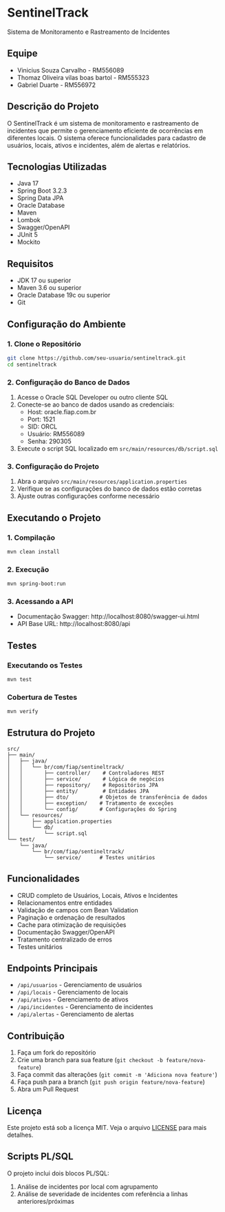 # SentinelTrack

Sistema de Monitoramento e Rastreamento de Incidentes

## Equipe
- Vinicius Souza Carvalho - RM556089
- Thomaz Oliveira vilas boas bartol - RM555323
- Gabriel Duarte - RM556972

## Descrição do Projeto
O SentinelTrack é um sistema de monitoramento e rastreamento de incidentes que permite o gerenciamento eficiente de ocorrências em diferentes locais. O sistema oferece funcionalidades para cadastro de usuários, locais, ativos e incidentes, além de alertas e relatórios.

## Tecnologias Utilizadas
- Java 17
- Spring Boot 3.2.3
- Spring Data JPA
- Oracle Database
- Maven
- Lombok
- Swagger/OpenAPI
- JUnit 5
- Mockito

## Requisitos
- JDK 17 ou superior
- Maven 3.6 ou superior
- Oracle Database 19c ou superior
- Git

## Configuração do Ambiente

### 1. Clone o Repositório
```bash
git clone https://github.com/seu-usuario/sentineltrack.git
cd sentineltrack
```

### 2. Configuração do Banco de Dados
1. Acesse o Oracle SQL Developer ou outro cliente SQL
2. Conecte-se ao banco de dados usando as credenciais:
   - Host: oracle.fiap.com.br
   - Port: 1521
   - SID: ORCL
   - Usuário: RM556089
   - Senha: 290305
3. Execute o script SQL localizado em `src/main/resources/db/script.sql`

### 3. Configuração do Projeto
1. Abra o arquivo `src/main/resources/application.properties`
2. Verifique se as configurações do banco de dados estão corretas
3. Ajuste outras configurações conforme necessário

## Executando o Projeto

### 1. Compilação
```bash
mvn clean install
```

### 2. Execução
```bash
mvn spring-boot:run
```

### 3. Acessando a API
- Documentação Swagger: http://localhost:8080/swagger-ui.html
- API Base URL: http://localhost:8080/api

## Testes

### Executando os Testes
```bash
mvn test
```

### Cobertura de Testes
```bash
mvn verify
```

## Estrutura do Projeto
```
src/
├── main/
│   ├── java/
│   │   └── br/com/fiap/sentineltrack/
│   │       ├── controller/    # Controladores REST
│   │       ├── service/       # Lógica de negócios
│   │       ├── repository/    # Repositórios JPA
│   │       ├── entity/        # Entidades JPA
│   │       ├── dto/          # Objetos de transferência de dados
│   │       ├── exception/    # Tratamento de exceções
│   │       └── config/       # Configurações do Spring
│   └── resources/
│       ├── application.properties
│       └── db/
│           └── script.sql
└── test/
    └── java/
        └── br/com/fiap/sentineltrack/
            └── service/      # Testes unitários
```

## Funcionalidades
- CRUD completo de Usuários, Locais, Ativos e Incidentes
- Relacionamentos entre entidades
- Validação de campos com Bean Validation
- Paginação e ordenação de resultados
- Cache para otimização de requisições
- Documentação Swagger/OpenAPI
- Tratamento centralizado de erros
- Testes unitários

## Endpoints Principais
- `/api/usuarios` - Gerenciamento de usuários
- `/api/locais` - Gerenciamento de locais
- `/api/ativos` - Gerenciamento de ativos
- `/api/incidentes` - Gerenciamento de incidentes
- `/api/alertas` - Gerenciamento de alertas

## Contribuição
1. Faça um fork do repositório
2. Crie uma branch para sua feature (`git checkout -b feature/nova-feature`)
3. Faça commit das alterações (`git commit -m 'Adiciona nova feature'`)
4. Faça push para a branch (`git push origin feature/nova-feature`)
5. Abra um Pull Request

## Licença
Este projeto está sob a licença MIT. Veja o arquivo [LICENSE](LICENSE) para mais detalhes.

## Scripts PL/SQL
O projeto inclui dois blocos PL/SQL:
1. Análise de incidentes por local com agrupamento
2. Análise de severidade de incidentes com referência a linhas anteriores/próximas
